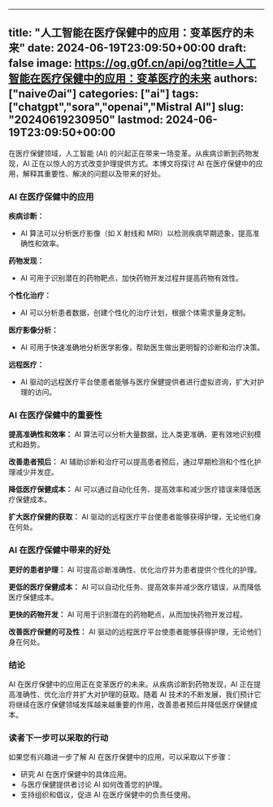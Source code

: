 
---
title: "人工智能在医疗保健中的应用：变革医疗的未来"
date: 2024-06-19T23:09:50+00:00
draft: false
image: https://og.g0f.cn/api/og?title=人工智能在医疗保健中的应用：变革医疗的未来
authors: ["naiveのai"]
categories: ["ai"]
tags: ["chatgpt","sora","openai","Mistral AI"]
slug: "20240619230950"
lastmod: 2024-06-19T23:09:50+00:00
---
在医疗保健领域，人工智能 (AI) 的兴起正在带来一场变革。从疾病诊断到药物发现，AI 正在以惊人的方式改变护理提供方式。本博文将探讨 AI 在医疗保健中的应用，解释其重要性、解决的问题以及带来的好处。

### AI 在医疗保健中的应用

**疾病诊断：**
- AI 算法可以分析医疗影像（如 X 射线和 MRI）以检测疾病早期迹象，提高准确性和效率。

**药物发现：**
- AI 可用于识别潜在的药物靶点，加快药物开发过程并提高药物有效性。

**个性化治疗：**
- AI 可以分析患者数据，创建个性化的治疗计划，根据个体需求量身定制。

**医疗影像分析：**
- AI 可用于快速准确地分析医学影像，帮助医生做出更明智的诊断和治疗决策。

**远程医疗：**
- AI 驱动的远程医疗平台使患者能够与医疗保健提供者进行虚拟咨询，扩大对护理的访问。

### AI 在医疗保健中的重要性

**提高准确性和效率：** AI 算法可以分析大量数据，比人类更准确、更有效地识别模式和趋势。

**改善患者预后：** AI 辅助诊断和治疗可以提高患者预后，通过早期检测和个性化护理减少并发症。

**降低医疗保健成本：** AI 可以通过自动化任务、提高效率和减少医疗错误来降低医疗保健成本。

**扩大医疗保健的获取：** AI 驱动的远程医疗平台使患者能够获得护理，无论他们身在何处。

### AI 在医疗保健中带来的好处

**更好的患者护理：** AI 可提高诊断准确性、优化治疗并为患者提供个性化的护理。

**更低的医疗保健成本：** AI 可以自动化任务、提高效率并减少医疗错误，从而降低医疗保健成本。

**更快的药物开发：** AI 可用于识别潜在的药物靶点，从而加快药物开发过程。

**改善医疗保健的可及性：** AI 驱动的远程医疗平台使患者能够获得护理，无论他们身在何处。

### 结论

AI 在医疗保健中的应用正在变革医疗的未来。从疾病诊断到药物发现，AI 正在提高准确性、优化治疗并扩大对护理的获取。随着 AI 技术的不断发展，我们预计它将继续在医疗保健领域发挥越来越重要的作用，改善患者预后并降低医疗保健成本。

### 读者下一步可以采取的行动

如果您有兴趣进一步了解 AI 在医疗保健中的应用，可以采取以下步骤：

- 研究 AI 在医疗保健中的具体应用。
- 与医疗保健提供者讨论 AI 如何改善您的护理。
- 支持组织和倡议，促进 AI 在医疗保健中的负责任使用。